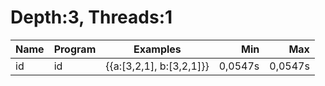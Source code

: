 # Depth:3, Threads:1
Name | Program | Examples | Min | Max
--- | --- | --- | ---: | ---:
id | id | {{a:[3,2,1], b:[3,2,1]}} | 0,0547s | 0,0547s
